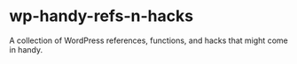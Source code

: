 # wp-handy-refs-n-hacks
A collection of WordPress references, functions, and hacks that might come in handy.
